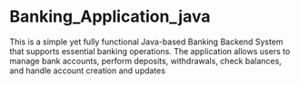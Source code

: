 # Banking_Application_java
This is a simple yet fully functional Java-based Banking Backend System that supports essential banking operations. The application allows users to manage bank accounts, perform deposits, withdrawals, check balances, and handle account creation and updates
